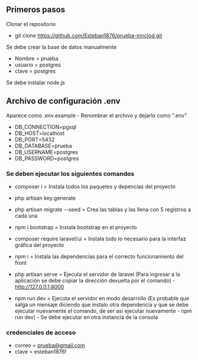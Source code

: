## Primeros pasos

Clonar el repositorio
- git clone https://github.com/Esteban1876/prueba-innclod.git

Se debe crear la base de datos manualmente
- Nombre = prueba
- usuario = postgres
- clave = postgres

Se debe instalar node.js

## Archivo de configuración .env
Aparece como .env.example - Renombrar el archivo y dejarlo como ".env"
- DB_CONNECTION=pgsql
- DB_HOST=localhost
- DB_PORT=5432
- DB_DATABASE=prueba
- DB_USERNAME=postgres
- DB_PASSWORD=postgres

### Se deben ejecutar los siguientes comandos
- composer i = Instala todos los paquetes y depencias del proyecto
- php artisan key:generate
- php artisan migrate --seed = Crea las tablas y las llena con 5 registros a cada una
- npm i bootstrap = Instala bootstrap en el proyecto
- composer require laravel/ui = Instala todo lo necesario para la interfaz gráfica del proyecto
- npm i = Instala las dependencias para el correcto funcionamiento del front
- php artisan serve = Ejecuta el servidor de laravel (Para ingresar a la aplicación se debe copiar la dirección devuelta por el comando) - http://127.0.0.1:8000

- npm run dev = Ejecuta el servidor en modo desarrollo (Es probable que salga un mensaje diciendo que instalo otra dependencia y que se debe ejecutar nuevamente el comando, de ser así ejecutar nuevamente - npm run dev) - Se debe ejecutar en otra instancia de la consola

### credenciales de acceso
- correo = prueba@gmail.com
- clave = esteban1876!

